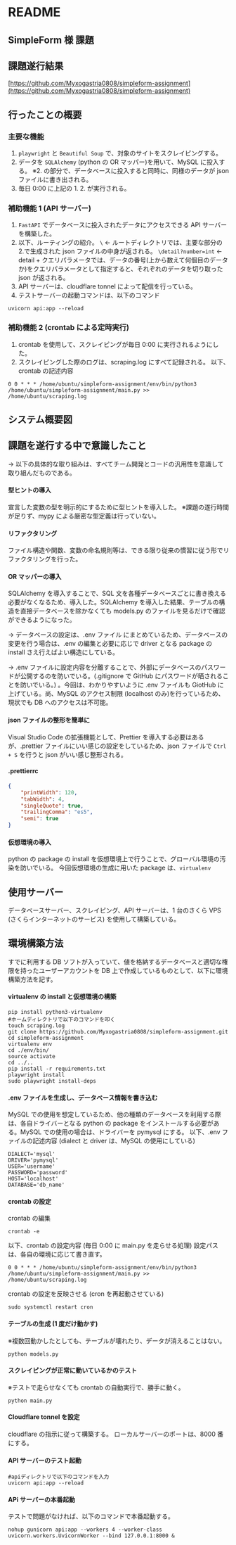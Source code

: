# README

## SimpleForm 様 課題

## 課題遂行結果

[https://github.com/Myxogastria0808/simpleform-assignment](https://github.com/Myxogastria0808/simpleform-assignment)

## 行ったことの概要

### 主要な機能

1. `playwright` と `Beautiful Soup` で、対象のサイトをスクレイピングする。
2. データを `SQLAlchemy` (python の OR マッパー)を用いて、MySQL に投入する。 ※2. の部分で、データベースに投入すると同時に、同様のデータが json ファイルに書き出される。
3. 毎日 0:00 に上記の 1. 2. が実行される。

### 補助機能 1 (API サーバー)

1. `FastAPI` でデータベースに投入されたデータにアクセスできる API サーバーを構築した。
2. 以下、ルーティングの紹介。 `\` <- ルートディレクトリでは、主要な部分の 2.で生成された json ファイルの中身が返される。 `\detail?number=int` <- detail + クエリパラメータでは、データの番号(上から数えて何個目のデータか)をクエリパラメータとして指定すると、それぞれのデータを切り取った json が返される。
3. API サーバーは、cloudflare tonnel によって配信を行っている。
4. テストサーバーの起動コマンドは、以下のコマンド

```shell
uvicorn api:app --reload
```

### 補助機能 2 (crontab による定時実行)

1. crontab を使用して、スクレイピングが毎日 0:00 に実行されるようにした。
2. スクレイピングした際のログは、scraping.log にすべて記録される。 以下、crontab の記述内容

```crantab
0 0 * * * /home/ubuntu/simpleform-assignment/env/bin/python3 /home/ubuntu/simpleform-assignment/main.py >> /home/ubuntu/scraping.log
```

## システム概要図

## 課題を遂行する中で意識したこと

→ 以下の具体的な取り組みは、すべてチーム開発とコードの汎用性を意識して取り組んだものである。

#### 型ヒントの導入

宣言した変数の型を明示的にするために型ヒントを導入した。 ※課題の遂行時間が足りず、mypy による厳密な型定義は行っていない。

#### リファクタリング

ファイル構造や関数、変数の命名規則等は、できる限り従来の慣習に従う形でリファクタリングを行った。

#### OR マッパーの導入

SQLAlchemy を導入することで、SQL 文を各種データベースごとに書き換える必要がなくなるため、導入した。SQLAlchemy を導入した結果、テーブルの構造を直接データベースを除かなくても models.py のファイルを見るだけで確認ができるようになった。

→ データベースの設定は、.env ファイル にまとめているため、データベースの変更を行う場合は、.env の編集と必要に応じで driver となる package の install さえ行えばよい構造にしている。

→ .env ファイルに設定内容を分離することで、外部にデータベースのパスワードが公開するのを防いでいる。(.gitignore で GitHub にパスワードが晒されることを防いでいる。) 。今回は、わかりやすいように .env ファイルも GiotHub に上げている。尚、MySQL のアクセス制限 (localhost のみ)を行っているため、現状でも DB へのアクセスは不可能。

#### json ファイルの整形を簡単に

Visual Studio Code の拡張機能として、Prettier を導入する必要はあるが、.prettier ファイルにいい感じの設定をしているため、json ファイルで `Ctrl + S` を行うと json がいい感じ整形される。

#### .prettierrc

```json
{
    "printWidth": 120,
    "tabWidth": 4,
    "singleQuote": true,
    "trailingComma": "es5",
    "semi": true
}
```

#### 仮想環境の導入

python の package の install を仮想環境上で行うことで、グローバル環境の汚染を防いでいる。 今回仮想環境の生成に用いた package は、`virtualenv`

## 使用サーバー

データベースサーバー、スクレイピング、API サーバーは、1 台のさくら VPS (さくらインターネットのサービス) を使用して構築している。

## 環境構築方法

すでに利用する DB ソフトが入っていて、値を格納するデータベースと適切な権限を持ったユーザーアカウントを DB 上で作成しているものとして、以下に環境構築方法を記す。

#### virtualenv の install と仮想環境の構築

```shell
pip install python3-virtualenv
#ホームディレクトリで以下のコマンドを叩く
touch scraping.log
git clone https://github.com/Myxogastria0808/simpleform-assignment.git
cd simpleform-assignment
virtualenv env
cd ./env/bin/
source activate
cd ../..
pip install -r requirements.txt
playwright install
sudo playwright install-deps
```

#### .env ファイルを生成し、データベース情報を書き込む

MySQL での使用を想定しているため、他の種類のデータベースを利用する際は、各自ドライバーとなる python の package をインストールする必要がある。MySQL での使用の場合は、ドライバーを pymysql にする。 以下、.env ファイルの記述内容 (dialect と driver は、MySQL の使用にしている)

```.env
DIALECT='mysql'
DRIVER='pymysql'
USER='username'
PASSWORD='password'
HOST='localhost'
DATABASE='db_name'

```

#### crontab の設定

crontab の編集

```shell
crontab -e
```

以下、crontab の設定内容 (毎日 0:00 に main.py を走らせる処理) 設定パスは、各自の環境に応じて書き直す。

```crontab
0 0 * * * /home/ubuntu/simpleform-assignment/env/bin/python3 /home/ubuntu/simpleform-assignment/main.py >> /home/ubuntu/scraping.log
```

crontab の設定を反映させる (cron を再起動させている)

```shell
sudo systemctl restart cron
```

#### テーブルの生成 (1 度だけ動かす)

※複数回動かしたとしても、テーブルが壊れたり、データが消えることはない。

```shell
python models.py
```

#### スクレイピングが正常に動いているかのテスト

※テストで走らせなくても crontab の自動実行で、勝手に動く。

```shell
python main.py
```

#### Cloudflare tonnel を設定

cloudflare の指示に従って構築する。 ローカルサーバーのポートは、8000 番にする。

#### API サーバーのテスト起動

```shell
#apiディレクトリで以下のコマンドを入力
uvicorn api:app --reload
```

#### APi サーバーの本番起動

テストで問題がなければ、以下のコマンドで本番起動する。

```shell
nohup gunicorn api:app --workers 4 --worker-class uvicorn.workers.UvicornWorker --bind 127.0.0.1:8000 &
```
